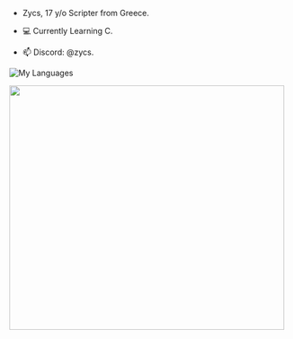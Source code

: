 - Zycs, 17 y/o Scripter from Greece.

- 💻 Currently Learning C.

- :mailbox: Discord: @zycs.


![My Languages](https://skillicons.dev/icons?i=py,lua,nodejs,js,html,css,cpp,cs,net,c)




<div align="left">
  <img src="https://media.giphy.com/media/YFkpsHWCsNUUo/giphy.gif" width="489" height="436"/>
</div>



<!---
--->
